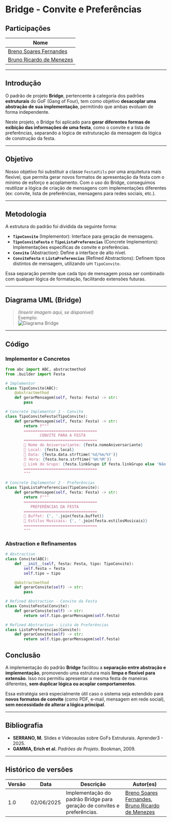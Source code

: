 # Bridge - Convite e Preferências

## Participações

| Nome                                 |
|--------------------------------------|
| [Breno Soares Fernandes](https://github.com/brenofrds) |
| [Bruno Ricardo de Menezes](https://github.com/EhOBruno) |

---

## Introdução

O padrão de projeto **Bridge**, pertencente à categoria dos padrões **estruturais** do GoF (Gang of Four), tem como objetivo **desacoplar uma abstração de sua implementação**, permitindo que ambas evoluam de forma independente.

Neste projeto, o Bridge foi aplicado para **gerar diferentes formas de exibição das informações de uma festa**, como o convite e a lista de preferências, separando a lógica de estruturação da mensagem da lógica de construção da festa.

---

## Objetivo

Nosso objetivo foi substituir a classe `FestaUtils` por uma arquitetura mais flexível, que permita gerar novos formatos de apresentação da festa com o mínimo de esforço e acoplamento. Com o uso do Bridge, conseguimos reutilizar a lógica de criação de mensagens com implementações diferentes (ex: convite, lista de preferências, mensagens para redes sociais, etc.).

---

## Metodologia

A estrutura do padrão foi dividida da seguinte forma:

- **`TipoConvite`** (Implementor): Interface para geração de mensagens.
- **`TipoConviteFesta`** e **`TipoListaPreferencias`** (Concrete Implementors): Implementações específicas de convite e preferências.
- **`Convite`** (Abstraction): Define a interface de alto nível.
- **`ConviteFesta`** e **`ListaPreferencias`** (Refined Abstractions): Definem tipos distintos de mensagem, utilizando um `TipoConvite`.

Essa separação permite que cada tipo de mensagem possa ser combinado com qualquer lógica de formatação, facilitando extensões futuras.

---

## Diagrama UML (Bridge)

> *(Inserir imagem aqui, se disponível)*  
> Exemplo:  
> ![Diagrama Bridge](./assets/bridge/diagrama_bridge.png)

---

## Código

### Implementor e Concretos

```python
from abc import ABC, abstractmethod
from .builder import Festa

# Implementor
class TipoConvite(ABC):
    @abstractmethod
    def gerarMensagem(self, festa: Festa) -> str:
        pass

# Concrete Implementor 1 - Convite
class TipoConviteFesta(TipoConvite):
    def gerarMensagem(self, festa: Festa) -> str:
        return f"""
        ================================
               CONVITE PARA A FESTA
        ================================
        🎉 Nome do Aniversariante: {festa.nomeAniversariante}
        📍 Local: {festa.local}
        📅 Data: {festa.data.strftime('%d/%m/%Y')}
        ⏰ Hora: {festa.hora.strftime('%H:%M')}
        🔗 Link do Grupo: {festa.linkGrupo if festa.linkGrupo else 'Não informado'}
        ================================
        """

# Concrete Implementor 2 - Preferências
class TipoListaPreferencias(TipoConvite):
    def gerarMensagem(self, festa: Festa) -> str:
        return f"""
        ================================
           PREFERÊNCIAS DA FESTA
        ================================
        🍴 Buffet: {', '.join(festa.buffet)}
        🎵 Estilos Musicais: {', '.join(festa.estilosMusicais)}
        ================================
        """
```

### Abstraction e Refinamentos

```python
# Abstraction
class Convite(ABC):
    def __init__(self, festa: Festa, tipo: TipoConvite):
        self.festa = festa
        self.tipo = tipo

    @abstractmethod
    def gerarConvite(self) -> str:
        pass

# Refined Abstraction - Convite da Festa
class ConviteFesta(Convite):
    def gerarConvite(self) -> str:
        return self.tipo.gerarMensagem(self.festa)

# Refined Abstraction - Lista de Preferências
class ListaPreferencias(Convite):
    def gerarConvite(self) -> str:
        return self.tipo.gerarMensagem(self.festa)
```

## Conclusão

A implementação do padrão **Bridge** facilitou a **separação entre abstração e implementação**, promovendo uma estrutura mais **limpa e flexível para extensão**. Isso nos permitiu apresentar a mesma festa de maneiras diferentes, **sem duplicar lógica ou acoplar comportamentos**.

Essa estratégia será especialmente útil caso o sistema seja estendido para **novos formatos de convite** (como PDF, e-mail, mensagem em rede social), **sem necessidade de alterar a lógica principal**.

---

## Bibliografia

- **SERRANO, M.** Slides e Videoaulas sobre GoFs Estruturais. Aprender3 - 2025.  
- **GAMMA, Erich et al.** *Padrões de Projeto*. Bookman, 2009.

---

## Histórico de versões

| Versão | Data       | Descrição                                                           | Autor(es)                                                                                   |
|--------|------------|---------------------------------------------------------------------|---------------------------------------------------------------------------------------------|
| 1.0    | 02/06/2025 | Implementação do padrão Bridge para geração de convites e preferências. | [Breno Soares Fernandes](https://github.com/brenofrds), [Bruno Ricardo de Menezes](https://github.com/EhOBruno) |
